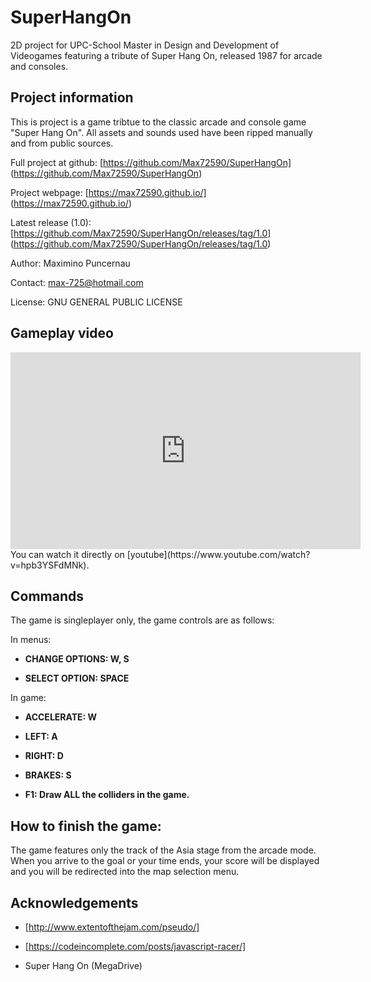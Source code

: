 # SuperHangOn

2D project for UPC-School Master in Design and Development of Videogames
featuring a tribute of Super Hang On, released 1987 for arcade and consoles.

## Project information

This is project is a game tribtue to the classic arcade and console game
"Super Hang On". All assets and sounds used have been ripped manually and
from public sources. 

Full project at github: [https://github.com/Max72590/SuperHangOn] (https://github.com/Max72590/SuperHangOn)

Project webpage: [https://max72590.github.io/] (https://max72590.github.io/)

Latest release (1.0): [https://github.com/Max72590/SuperHangOn/releases/tag/1.0] 
(https://github.com/Max72590/SuperHangOn/releases/tag/1.0)

Author: Maximino Puncernau

Contact: max-725@hotmail.com

License: GNU GENERAL PUBLIC LICENSE

## Gameplay video

<iframe width="560" height="315" src="https://www.youtube.com/embed/hpb3YSFdMNk" frameborder="0" allowfullscreen></iframe> You can watch it directly on [youtube](https://www.youtube.com/watch?v=hpb3YSFdMNk).

## Commands

The game is singleplayer only, the game controls are as follows:

In menus:

* **CHANGE OPTIONS: W, S**

* **SELECT OPTION: SPACE**

In game:

* **ACCELERATE: W**

* **LEFT: A**

* **RIGHT: D**

* **BRAKES: S**

* **F1: Draw ALL the colliders in the game.**

## How to finish the game:

The game features only the track of the Asia stage from the arcade mode.
When you arrive to the goal or your time ends, your score will be displayed
and you will be redirected into the map selection menu.

## Acknowledgements

* [http://www.extentofthejam.com/pseudo/]

* [https://codeincomplete.com/posts/javascript-racer/]

* Super Hang On (MegaDrive)
